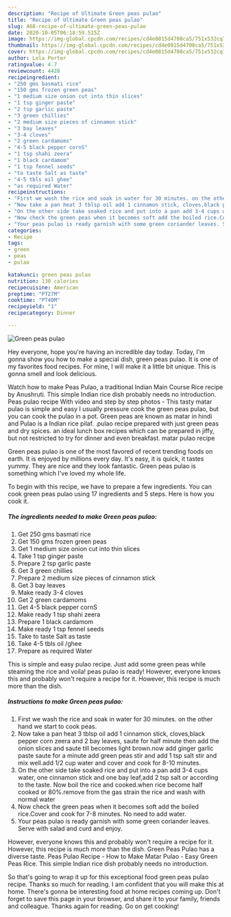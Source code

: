 ```yaml
---
description: "Recipe of Ultimate Green peas pulao"
title: "Recipe of Ultimate Green peas pulao"
slug: 468-recipe-of-ultimate-green-peas-pulao
date: 2020-10-05T06:18:59.515Z
image: https://img-global.cpcdn.com/recipes/cd4e0815d4708ca5/751x532cq70/green-peas-pulao-recipe-main-photo.jpg
thumbnail: https://img-global.cpcdn.com/recipes/cd4e0815d4708ca5/751x532cq70/green-peas-pulao-recipe-main-photo.jpg
cover: https://img-global.cpcdn.com/recipes/cd4e0815d4708ca5/751x532cq70/green-peas-pulao-recipe-main-photo.jpg
author: Lola Porter
ratingvalue: 4.7
reviewcount: 4428
recipeingredient:
- "250 gms basmati rice"
- "150 gms frozen green peas"
- "1 medium size onion cut into thin slices"
- "1 tsp ginger paste"
- "2 tsp garlic paste"
- "3 green chillies"
- "2 medium size pieces of cinnamon stick"
- "3 bay leaves"
- "3-4 cloves"
- "2 green cardamoms"
- "4-5 black pepper cornS"
- "1 tsp shahi zeera"
- "1 black cardamom"
- "1 tsp fennel seeds"
- "to taste Salt as taste"
- "4-5 tbls oil ghee"
- "as required Water"
recipeinstructions:
- "First we wash the rice and soak in water for 30 minutes. on the other hand we start to cook peas."
- "Now take a pan heat 3 tblsp oil add 1 cinnamon stick, cloves,black pepper corn zeera and 2 bay leaves, saute for half minute then add the onion slices and saute till becomes light brown.now add ginger garlic paste saute for a minute add green peas stir and add 1 tsp salt stir and mix well.add 1/2 cup water and cover and cook for 8-10 minutes."
- "On the other side take soaked rice and put into a pan add 3-4 cups water, one cinnamon stick and one bay leaf,add 2 tsp salt or according to the taste. Now boil the rice and cooked.when rice become half cooked or 80%.remove from the gas strain the rice and wash with normal water"
- "Now check the green peas when it becomes soft add the boiled rice.Cover and cook for 7-8 minutes. No need to add water."
- "Your peas pulao is ready garnish with some green coriander leaves. Serve with salad and curd and enjoy."
categories:
- Recipe
tags:
- green
- peas
- pulao

katakunci: green peas pulao 
nutrition: 130 calories
recipecuisine: American
preptime: "PT27M"
cooktime: "PT40M"
recipeyield: "1"
recipecategory: Dinner

---
```



![Green peas pulao](https://img-global.cpcdn.com/recipes/cd4e0815d4708ca5/751x532cq70/green-peas-pulao-recipe-main-photo.jpg)

Hey everyone, hope you're having an incredible day today. Today, I'm gonna show you how to make a special dish, green peas pulao. It is one of my favorites food recipes. For mine, I will make it a little bit unique. This is gonna smell and look delicious.

Watch how to make Peas Pulao, a traditional Indian Main Course Rice recipe by Anushruti. This simple Indian rice dish probably needs no introduction. Peas pulao recipe With video and step by step photos - This tasty matar pulao is simple and easy I usually pressure cook the green peas pulao, but you can cook the pulao in a pot. Green peas are known as matar in hindi and Pulao is a Indian rice pilaf. .pulao recipe prepared with just green peas and dry spices. an ideal lunch box recipes which can be prepared in jiffy, but not restricted to try for dinner and even breakfast. matar pulao recipe

Green peas pulao is one of the most favored of recent trending foods on earth. It is enjoyed by millions every day. It's easy, it is quick, it tastes yummy. They are nice and they look fantastic. Green peas pulao is something which I've loved my whole life.


To begin with this recipe, we have to prepare a few ingredients. You can cook green peas pulao using 17 ingredients and 5 steps. Here is how you cook it.

<!--inarticleads1-->

##### The ingredients needed to make Green peas pulao:

1. Get 250 gms basmati rice
1. Get 150 gms frozen green peas
1. Get 1 medium size onion cut into thin slices
1. Take 1 tsp ginger paste
1. Prepare 2 tsp garlic paste
1. Get 3 green chillies
1. Prepare 2 medium size pieces of cinnamon stick
1. Get 3 bay leaves
1. Make ready 3-4 cloves
1. Get 2 green cardamoms
1. Get 4-5 black pepper cornS
1. Make ready 1 tsp shahi zeera
1. Prepare 1 black cardamom
1. Make ready 1 tsp fennel seeds
1. Take to taste Salt as taste
1. Take 4-5 tbls oil /ghee
1. Prepare as required Water


This is simple and easy pulao recipe. Just add some green peas while steaming the rice and voila! peas pulao is ready! However, everyone knows this and probably won&#39;t require a recipe for it. However, this recipe is much more than the dish. 

<!--inarticleads2-->

##### Instructions to make Green peas pulao:

1. First we wash the rice and soak in water for 30 minutes. on the other hand we start to cook peas.
1. Now take a pan heat 3 tblsp oil add 1 cinnamon stick, cloves,black pepper corn zeera and 2 bay leaves, saute for half minute then add the onion slices and saute till becomes light brown.now add ginger garlic paste saute for a minute add green peas stir and add 1 tsp salt stir and mix well.add 1/2 cup water and cover and cook for 8-10 minutes.
1. On the other side take soaked rice and put into a pan add 3-4 cups water, one cinnamon stick and one bay leaf,add 2 tsp salt or according to the taste. Now boil the rice and cooked.when rice become half cooked or 80%.remove from the gas strain the rice and wash with normal water
1. Now check the green peas when it becomes soft add the boiled rice.Cover and cook for 7-8 minutes. No need to add water.
1. Your peas pulao is ready garnish with some green coriander leaves. Serve with salad and curd and enjoy.


However, everyone knows this and probably won&#39;t require a recipe for it. However, this recipe is much more than the dish. Green Peas Pulao has a diverse taste. Peas Pulao Recipe - How to Make Matar Pulao - Easy Green Peas Rice. This simple Indian rice dish probably needs no introduction. 

So that's going to wrap it up for this exceptional food green peas pulao recipe. Thanks so much for reading. I am confident that you will make this at home. There's gonna be interesting food at home recipes coming up. Don't forget to save this page in your browser, and share it to your family, friends and colleague. Thanks again for reading. Go on get cooking!
